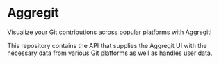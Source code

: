 # Aggregit 

Visualize your Git contributions across popular platforms with Aggregit! 

This repository contains the API that supplies the Aggregit UI with the necessary data from
various Git platforms as well as handles user data. 
